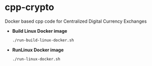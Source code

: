 # cpp-crypto
Docker based cpp code for Centralized Digital Currency Exchanges

- **Build Linux Docker image**  
  ```sh
  ./run-build-linux-docker.sh


- **RunLinux Docker image**  
  ```sh
  ./run-linux-docker.sh
